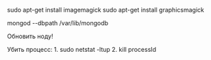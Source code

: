 sudo apt-get install imagemagick
sudo apt-get install graphicsmagick

mongod --dbpath /var/lib/mongodb

Обновить ноду!

Убить процесс: 1. sudo netstat -ltup 2. kill processId


